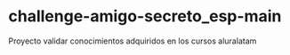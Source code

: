 # challenge-amigo-secreto_esp-main
Proyecto validar conocimientos adquiridos en los cursos aluralatam
